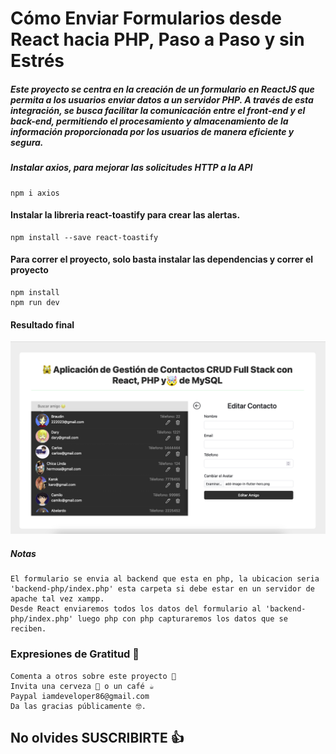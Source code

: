 # Cómo Enviar Formularios desde React hacia PHP, Paso a Paso y sin Estrés

##### Este proyecto se centra en la creación de un formulario en ReactJS que permita a los usuarios enviar datos a un servidor PHP. A través de esta integración, se busca facilitar la comunicación entre el front-end y el back-end, permitiendo el procesamiento y almacenamiento de la información proporcionada por los usuarios de manera eficiente y segura.

##### Instalar axios, para mejorar las solicitudes HTTP a la API

    npm i axios

#### Instalar la libreria react-toastify para crear las alertas.

    npm install --save react-toastify

#### Para correr el proyecto, solo basta instalar las dependencias y correr el proyecto

    npm install
    npm run dev

#### Resultado final

![](https://raw.githubusercontent.com/urian121/imagenes-proyectos-github/master/agenda-contactos-react-php-y-mysql.png)

##### Notas

    El formulario se envia al backend que esta en php, la ubicacion seria 'backend-php/index.php' esta carpeta si debe estar en un servidor de apache tal vez xampp.
    Desde React enviaremos todos los datos del formulario al 'backend-php/index.php' luego php con php capturaremos los datos que se reciben.

### Expresiones de Gratitud 🎁

    Comenta a otros sobre este proyecto 📢
    Invita una cerveza 🍺 o un café ☕
    Paypal iamdeveloper86@gmail.com
    Da las gracias públicamente 🤓.

## No olvides SUSCRIBIRTE 👍
